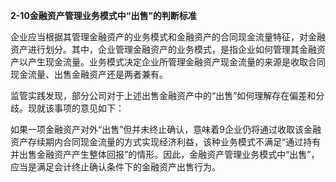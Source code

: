 **2-10金融资产管理业务模式中“出售”的判断标准**

企业应当根据其管理金融资产的业务模式和金融资产的合同现金流量特征，对金融资产进行划分。其中，企业管理金融资产的业务模式，是指企业如何管理其金融资产以产生现金流量。业务模式决定企业所管理金融资产现金流量的来源是收取合同现金流量、出售金融资产还是两者兼有。

监管实践发现，部分公司对于上述出售金融资产中的“出售”如何理解存在偏差和分歧。现就该事项的意见如下：

如果一项金融资产对外“出售”但并未终止确认，意味着9企业仍将通过收取该金融资产存续期内合同现金流量的方式实现经济利益，该种业务模式不满足“通过持有并出售金融资产产生整体回报”的情形。因此，金融资产管理业务模式中“出售”，应当是满足会计终止确认条件下的金融资产出售行为。
